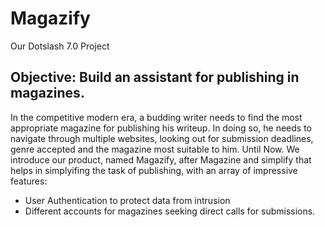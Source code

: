 # Magazify
Our Dotslash 7.0 Project
## Objective: Build an assistant for publishing in magazines.
In the competitive modern era, a budding writer needs to find the most appropriate magazine for publishing his writeup. In doing so, he needs to navigate through multiple websites, looking out for submission deadlines, genre accepted and the magazine most suitable to him.
Until Now.
We introduce our product, named Magazify, after Magazine and simplify that helps in simplyifing the task of publishing, with an array of impressive features:
<ul>
  <li> User Authentication to protect data from intrusion</li>
  <li>Different accounts for magazines seeking direct calls for submissions.</li>
</ul>
